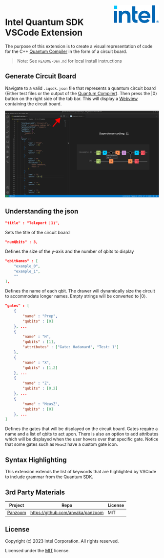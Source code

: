 <a href="https://www.intel.com/content/www/us/en/research/quantum-computing.html">
    <img src="./assets/logos/intel.png" alt="Intel logo" title="Intel" align="right" height="60" />
</a>

# Intel Quantum SDK VSCode Extension

The purpose of this extension is to create a visual representation of code for the C++ [Quantum Compiler](https://github.com/intel-sandbox/applications.quantum.compiler-llvm10) in the form of a circuit board.

> Note: See `README-Dev.md` for local install instructions

## Generate Circuit Board
Navigate to a valid `.iqsdk.json` file that represents a quantum circuit board (Either test files or the output of the [Quantum Compiler](https://github.com/intel-sandbox/applications.quantum.compiler-llvm10)). Then press the |0⟩ button on the right side of the tab bar. This will display a [Webview](https://code.visualstudio.com/api/extension-guides/webview) containing the circuit board. 

![usageExample.png](./assets/documentation/usageExample.png)

## Understanding the json
``` json 
"title" : "Teleport |1⟩",
```
Sets the title of the circuit board

``` json 
"numQbits" : 3,
```
Defines the size of the y-axis and the number of qbits to display

``` json 
"qbitNames" : [
	"example_0",
	"example_1",
	""
],
```
Defines the name of each qbit. The drawer will dynamically size the circuit to accommodate longer names. Empty strings will be converted to |0⟩.

``` json 
"gates" : [
	{
		"name" : "Prep",
		"qubits" : [0]
	}, ...
	{
		"name" : "H",
		"qubits" : [1],
		"attributes" : ["Gate: Hadamard", "Test: 1"]
	},
	{
		"name" : "X",
		"qubits" : [1,2]
	}, ...
	{
		"name" : "Z",
		"qubits" : [0,2]
	}, ...
	{
		"name" : "MeasZ",
		"qubits" : [0]
	}, ...
]
```
Defines the gates that will be displayed on the circuit board. Gates require a name and a list of qbits to act upon. There is also an option to add attributes which will be displayed when the user hovers over that specific gate. Notice that some gates such as `MeasZ` have a custom gate icon.

## Syntax Highlighting
This extension extends the list of keywords that are highlighted by VSCode to include grammar from the Quantum SDK.

## 3rd Party Materials
| Project | Repo | License |
| ------- | ---- | ------- |
| [Panzoom](assets/javascripts/panzoom.js) | https://github.com/anvaka/panzoom | MIT |

## License
Copyright (c) 2023 Intel Corporation. All rights reserved.

Licensed under the [MIT](LICENSE.txt) license.
